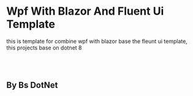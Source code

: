 <h1>Wpf With Blazor And Fluent Ui Template</h1>
<p>this is template for combine wpf with blazor base the fleunt ui template, <br/> this projects base on dotnet 8</p>
<br/>
<br/>
<h2>By Bs DotNet</h2>
